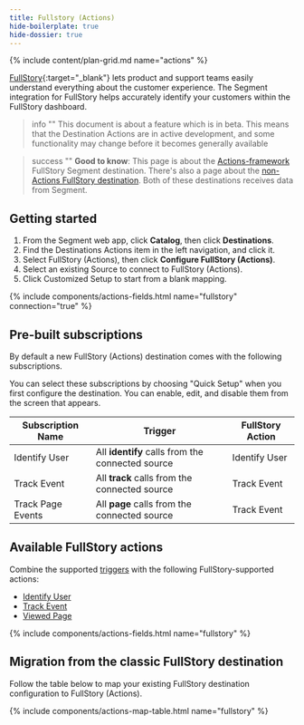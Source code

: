 ```yaml
---
title: Fullstory (Actions)
hide-boilerplate: true
hide-dossier: true
---
```

{% include content/plan-grid.md name="actions" %}

[FullStory](https://www.fullstory.com/){:target="_blank"} lets product and support teams easily understand everything about the customer experience. The Segment integration for FullStory helps accurately identify your customers within the FullStory dashboard.

> info ""
> This document is about a feature which is in beta. This means that the Destination Actions are in active development, and some functionality may change before it becomes generally available


> success ""
> **Good to know**: This page is about the [Actions-framework](/docs/connections/destinations/actions/) FullStory Segment destination. There's also a page about the [non-Actions FullStory destination](/docs/connections/destinations/catalog/fullstory/). Both of these destinations receives data from Segment. 



## Getting started

1. From the Segment web app, click **Catalog**, then click **Destinations**.
2. Find the Destinations Actions item in the left navigation, and click it.
3. Select FullStory (Actions), then click **Configure FullStory (Actions)**.
4. Select an existing Source to connect to FullStory (Actions).
5. Click Customized Setup to start from a blank mapping.

{% include components/actions-fields.html name="fullstory" connection="true" %}


## Pre-built subscriptions

By default a new FullStory (Actions) destination comes with the following subscriptions.

You can select these subscriptions by choosing "Quick Setup" when you first configure the destination. You can enable, edit, and disable them from the screen that appears.

| Subscription Name | Trigger                                          | FullStory Action |
| ----------------- | ------------------------------------------------ | ---------------- |
| Identify User     | All **identify** calls from the connected source | Identify User    |
| Track Event       | All **track** calls from the connected source    | Track Event      |
| Track Page Events | All **page** calls from the connected source     | Track Event      |

## Available FullStory actions

Combine the supported [triggers](/docs/connections/destinations/actions/#components-of-a-destination-action) with the following FullStory-supported actions:
- [Identify User](#identify-user)
- [Track Event](#track-event)
- [Viewed Page](#viewed-page)

{% include components/actions-fields.html name="fullstory" %}

## Migration from the classic FullStory destination

Follow the table below to map your existing FullStory destination configuration to FullStory (Actions).

{% include components/actions-map-table.html name="fullstory" %}